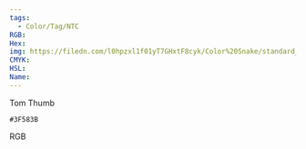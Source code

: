 ```yaml
---
tags:
  - Color/Tag/NTC
RGB:
Hex:
img: https://filedn.com/l0hpzxl1f01yT7GHxtF8cyk/Color%20Snake/standard_csv_to_svg//3F583B.svg
CMYK:
HSL:
Name:
---
```

Tom Thumb
```palette
#3F583B
```
RGB
